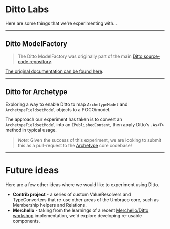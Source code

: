 # Ditto Labs

Here are some things that we're experimenting with...

---

## Ditto ModelFactory

> The Ditto ModelFactory was originally part of the main [Ditto source-code repository](https://github.com/leekelleher/umbraco-ditto/).

[The original documentation can be found here](http://umbraco-ditto.readthedocs.org/en/latest/publishedcontentmodelfactory/).

---

## Ditto for Archetype

Exploring a way to enable Ditto to map `ArchetypeModel` and `ArchetypeFieldsetModel` objects to a POCO/model.

The approach our experiment has taken is to convert an `ArchetypeFieldsetModel` into an `IPublishedContent`, then apply Ditto's `.As<T>` method in typical usage.

> *Note:* Given the success of this experiment, we are looking to submit this as a pull-request to the [Archetype](https://github.com/imulus/Archetype/issues/302) core codebase!

---

# Future ideas

Here are a few other ideas where we would like to experiment using Ditto.

* **Contrib project** - a series of custom ValueResolvers and TypeConverters that re-use other areas of the Umbraco core, such as Membership helpers and Relations.
* **Merchello** - taking from the learnings of a recent [Merchello/Ditto workshop](https://github.com/BarryFogarty/Merchello.UkFest.Workshop) implementation, we'd explore developing re-usable components.
